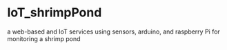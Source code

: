 # IoT_shrimpPond
a web-based and IoT services using sensors, arduino, and raspberry Pi for monitoring a shrimp pond
